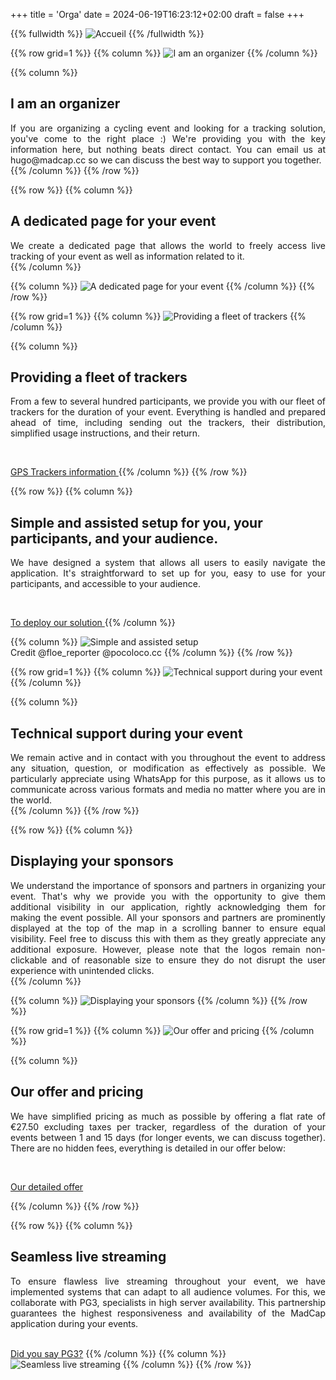 +++
title = 'Orga'
date = 2024-06-19T16:23:12+02:00
draft = false
+++

<!-- ######  image intro  ###### ? -->
{{% fullwidth %}}
![Accueil](/orga/im-orga-000en.jpg)
{{% /fullwidth %}}




<!-- ######  ligne Je suis organisateur GRILLE  ###### ? -->
{{% row grid=1  %}}
{{% column %}}
![I am an organizer](/orga/im-orga-001.png)
{{% /column %}}

{{% column %}}
## <div style="text-align: left"> I am an organizer </div>

<div style="text-align: justify"> If you are organizing a cycling event and looking for a tracking solution, you've come to the right place :) We're providing you with the key information here, but nothing beats direct contact. You can email us at hugo@madcap.cc so we can discuss the best way to support you together. </div>
{{% /column %}}
{{% /row %}}




<!-- ######  ligne Une page dédiée noGRILLE  ###### ? -->
{{% row  %}}
{{% column %}}
## <div style="text-align: left"> A dedicated page for your event </div>

<div style="text-align: justify"> We create a dedicated page that allows the world to freely access live tracking of your event as well as information related to it. </div>
{{% /column %}}

{{% column %}}
![A dedicated page for your event](/orga/im-orga-002.jpg)
{{% /column %}}
{{% /row %}}




<!-- ######  ligne Mise à disposition d’une flotte de trackers GRILLE  ###### ? -->
{{% row grid=1  %}}
{{% column %}}
![Providing a fleet of trackers](/orga/im-orga-003.jpg)
{{% /column %}}

{{% column %}}
## <div style="text-align: left"> Providing a fleet of trackers </div>

<div style="text-align: justify"> From a few to several hundred participants, we provide you with our fleet of trackers for the duration of your event. Everything is handled and prepared ahead of time, including sending out the trackers, their distribution, simplified usage instructions, and their return. </div>

&nbsp;

<a href="/orga/MadCap MadCap The GPS device Information.pdf" target="_blank"> GPS Trackers information </a>
{{% /column %}}
{{% /row %}}




<!-- ######  ligne Une mise en place assistée noGRILLE  ###### ? -->
{{% row  %}}
{{% column %}}
## <div style="text-align: left"> Simple and assisted setup for you, your participants, and your audience. </div>

<div style="text-align: justify"> We have designed a system that allows all users to easily navigate the application. It's straightforward to set up for you, easy to use for your participants, and accessible to your audience. </div>

&nbsp;

<a href="/orga/MadCap Checklist for organizers.pdf" target="_blank"> To deploy our solution </a>
{{% /column %}}

{{% column %}}
![Simple and assisted setup](/orga/im-orga-004.jpg)  
Credit @floe_reporter @pocoloco.cc
{{% /column %}}
{{% /row %}}




<!-- ######  ligne Une assistance technique pendant votre évènement GRILLE  ###### ? -->
{{% row grid=1  %}}
{{% column %}}
![Technical support during your event](/orga/im-orga-005.png)
{{% /column %}}

{{% column %}}
## <div style="text-align: left"> Technical support during your event </div>

<div style="text-align: justify"> We remain active and in contact with you throughout the event to address any situation, question, or modification as effectively as possible. We particularly appreciate using WhatsApp for this purpose, as it allows us to communicate across various formats and media no matter where you are in the world. </div>
{{% /column %}}
{{% /row %}}




<!-- ######  ligne Affichage de vos sponsors noGRILLE  ###### ? -->
{{% row  %}} 
{{% column %}}
## <div style="text-align: left"> Displaying your sponsors </div>

<div style="text-align: justify"> We understand the importance of sponsors and partners in organizing your event. That's why we provide you with the opportunity to give them additional visibility in our application, rightly acknowledging them for making the event possible. All your sponsors and partners are prominently displayed at the top of the map in a scrolling banner to ensure equal visibility. Feel free to discuss this with them as they greatly appreciate any additional exposure.
However, please note that the logos remain non-clickable and of reasonable size to ensure they do not disrupt the user experience with unintended clicks. </div>
{{% /column %}}

{{% column %}}
![Displaying your sponsors](/orga/im-orga-006.png)
{{% /column %}}
{{% /row %}}








<!-- ######  Ligne Notre offre et nos prix  ###### ? -->
{{% row grid=1  %}}
{{% column %}}
![Our offer and pricing](/orga/im-orga-007.png)
{{% /column %}}

{{% column %}}
## <div style="text-align: left"> Our offer and pricing </div>

<div style="text-align: justify"> We have simplified pricing as much as possible by offering a flat rate of €27.50 excluding taxes per tracker, regardless of the duration of your events between 1 and 15 days (for longer events, we can discuss together). There are no hidden fees, everything is detailed in our offer below: </div>

&nbsp;

<a href="/orga/MadCap Price and services.pdf" target="_blank"> Our detailed offer </a>

{{% /column %}}
{{% /row %}}




<!-- ######  ligne Une retransmission sans faille noGRILLE  ###### ? -->
{{% row  %}}
{{% column %}}
## <div style="text-align: left"> Seamless live streaming </div>

<div style="text-align: justify"> To ensure flawless live streaming throughout your event, we have implemented systems that can adapt to all audience volumes. For this, we collaborate with PG3, specialists in high server availability. This partnership guarantees the highest responsiveness and availability of the MadCap application during your events. </div>
&nbsp;

[Did you say PG3?](https://pg3.io/)
{{% /column %}}
{{% column %}}
![Seamless live streaming](/orga/im-orga-008.png)
{{% /column %}}
{{% /row %}}
